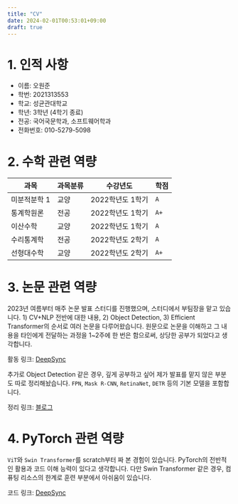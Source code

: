 ```yaml
---
title: "CV"
date: 2024-02-01T00:53:01+09:00
draft: true
---
```


# 1. 인적 사항
- 이름: 오원준
- 학번: 2021313553
- 학교: 성균관대학교
- 학년: 3학년 (4학기 종료)
- 전공: 국어국문학과, 소프트웨어학과
- 전화번호: 010-5279-5098
  
# 2. 수학 관련 역량
| 과목| 과목분류| 수강년도| 학점|
|----|------|-----| ----|
|미분적분학 1| 교양 |2022학년도 1학기| `A`|
|통계학원론| 전공 | 2022학년도 1학기 | `A+`|
|이산수학| 교양 | 2022학년도 1학기| `A`|
|수리통계학| 전공| 2022학년도 2학기| `A`|
|선형대수학| 교양| 2022학년도 2학기 | `A+`|

# 3. 논문 관련 역량
2023년 여름부터 매주 논문 발표 스터디를 진행했으며, 스터디에서 부팀장을 맡고 있습니다. 1) CV+NLP 전반에 대한 내용, 2) Object Detection, 3) Efficient Transformer의 순서로 여러 논문을 다루어왔습니다.
원문으로 논문을 이해하고 그 내용을 타인에게 전달하는 과정을 1~2주에 한 번은 함으로써, 상당한 공부가 되었다고 생각합니다.

활동 링크: [DeepSync](https://github.com/devkade/DeepSync)

추가로 Object Detection 같은 경우, 깊게 공부하고 싶어 제가 발표를 맡지 않은 부분도 따로 정리해놨습니다. `FPN`, `Mask R-CNN`, `RetinaNet`, `DETR` 등의 기본 모델을 포함합니다.

정리 링크: [블로그](https://ownogatari.xyz/tags/cv/)

# 4. PyTorch 관련 역량

`ViT`와 `Swin Transformer`를 scratch부터 짜 본 경험이 있습니다. PyTorch의 전반적인 활용과 코드 이해 능력이 있다고 생각합니다. 다만 Swin Transformer 같은 경우, 컴퓨팅 리소스의 한계로 훈련 부분에서 아쉬움이 있습니다.

코드 링크: [DeepSync](https://github.com/devkade/DeepSync/tree/Code/Code)
